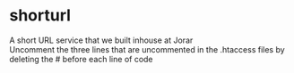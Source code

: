 # shorturl
A short URL service that we built inhouse at Jorar<br>
Uncomment the three lines that are uncommented in the .htaccess files by deleting the # before each line of code
